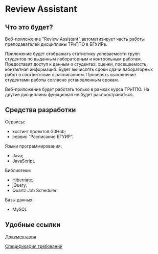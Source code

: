 Review Assistant
========
Что это будет?
--------------
Веб-приложение "Review Assistant" автоматизирует часть работы преподавателей дисциплины ТРиТПО в БГУИРе.

Приложение будет отображать статистику успеваемости групп студентов по выданным лабораторным и контрольным работам. Предоставит доступ к данным о студентах: оценки, посещаемость, контактная информация. Будет вычислять сроки сдачи лабораторных работ в соответствии с расписанием. Проверять выполнение студентами работы согласно установленным срокам.

Веб-приложение будет работать только в рамках курса ТРиТПО. На другие дисциплины функционал не будет распространяться.

Средства разработки
-------------------
Сервисы:
- хостинг проектов GitHub;
- сервис “Расписание БГУИР”.

Языки программирования:
- Java;
- JavaScript.

Библиотеки:
- Hibernate; 
- jQuery;
- Quartz Job Scheduler.

Базы данных:
- MySQL

Удобные ссылки
--------------
[Документация](https://github.com/Andrlis/TRTPOControlSystem/tree/master/doc)

[Спецификафия требований](https://github.com/Andrlis/Review-Assistant/blob/master/doc/%D0%A1%D0%BF%D0%B5%D1%86%D0%B8%D1%84%D0%B8%D0%BA%D0%B0%D1%86%D0%B8%D1%8F%20%D1%82%D1%80%D0%B5%D0%B1%D0%BE%D0%B2%D0%B0%D0%BD%D0%B8%D0%B9.md)
